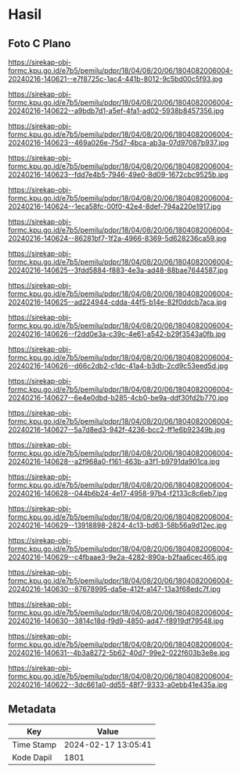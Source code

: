 # Hasil

## Foto C Plano

https://sirekap-obj-formc.kpu.go.id/e7b5/pemilu/pdpr/18/04/08/20/06/1804082006004-20240216-140621--e7f8725c-1ac4-441b-8012-9c5bd00c5f93.jpg

https://sirekap-obj-formc.kpu.go.id/e7b5/pemilu/pdpr/18/04/08/20/06/1804082006004-20240216-140622--a9bdb7d1-a5ef-4fa1-ad02-5938b8457356.jpg

https://sirekap-obj-formc.kpu.go.id/e7b5/pemilu/pdpr/18/04/08/20/06/1804082006004-20240216-140623--469a026e-75d7-4bca-ab3a-07d97087b937.jpg

https://sirekap-obj-formc.kpu.go.id/e7b5/pemilu/pdpr/18/04/08/20/06/1804082006004-20240216-140623--fdd7e4b5-7946-49e0-8d09-1672cbc9525b.jpg

https://sirekap-obj-formc.kpu.go.id/e7b5/pemilu/pdpr/18/04/08/20/06/1804082006004-20240216-140624--1eca58fc-00f0-42e4-8def-794a220e1917.jpg

https://sirekap-obj-formc.kpu.go.id/e7b5/pemilu/pdpr/18/04/08/20/06/1804082006004-20240216-140624--86281bf7-1f2a-4966-8369-5d628236ca59.jpg

https://sirekap-obj-formc.kpu.go.id/e7b5/pemilu/pdpr/18/04/08/20/06/1804082006004-20240216-140625--3fdd5884-f883-4e3a-ad48-88bae7644587.jpg

https://sirekap-obj-formc.kpu.go.id/e7b5/pemilu/pdpr/18/04/08/20/06/1804082006004-20240216-140625--ad224944-cdda-44f5-b14e-82f0ddcb7aca.jpg

https://sirekap-obj-formc.kpu.go.id/e7b5/pemilu/pdpr/18/04/08/20/06/1804082006004-20240216-140626--f2dd0e3a-c39c-4e61-a542-b29f3543a0fb.jpg

https://sirekap-obj-formc.kpu.go.id/e7b5/pemilu/pdpr/18/04/08/20/06/1804082006004-20240216-140626--d66c2db2-c1dc-41a4-b3db-2cd9c53eed5d.jpg

https://sirekap-obj-formc.kpu.go.id/e7b5/pemilu/pdpr/18/04/08/20/06/1804082006004-20240216-140627--6e4e0dbd-b285-4cb0-be9a-ddf30fd2b770.jpg

https://sirekap-obj-formc.kpu.go.id/e7b5/pemilu/pdpr/18/04/08/20/06/1804082006004-20240216-140627--5a7d8ed3-942f-4236-bcc2-ff1e6b92349b.jpg

https://sirekap-obj-formc.kpu.go.id/e7b5/pemilu/pdpr/18/04/08/20/06/1804082006004-20240216-140628--a2f968a0-f161-463b-a3f1-b9791da901ca.jpg

https://sirekap-obj-formc.kpu.go.id/e7b5/pemilu/pdpr/18/04/08/20/06/1804082006004-20240216-140628--044b6b24-4e17-4958-97b4-f2133c8c6eb7.jpg

https://sirekap-obj-formc.kpu.go.id/e7b5/pemilu/pdpr/18/04/08/20/06/1804082006004-20240216-140629--13918898-2824-4c13-bd63-58b56a9d12ec.jpg

https://sirekap-obj-formc.kpu.go.id/e7b5/pemilu/pdpr/18/04/08/20/06/1804082006004-20240216-140629--c4fbaae3-9e2a-4282-890a-b2faa6cec465.jpg

https://sirekap-obj-formc.kpu.go.id/e7b5/pemilu/pdpr/18/04/08/20/06/1804082006004-20240216-140630--87678995-da5e-412f-a147-13a3f68edc7f.jpg

https://sirekap-obj-formc.kpu.go.id/e7b5/pemilu/pdpr/18/04/08/20/06/1804082006004-20240216-140630--3814c18d-f9d9-4850-ad47-f8919df79548.jpg

https://sirekap-obj-formc.kpu.go.id/e7b5/pemilu/pdpr/18/04/08/20/06/1804082006004-20240216-140631--4b3a8272-5b62-40d7-99e2-022f603b3e8e.jpg

https://sirekap-obj-formc.kpu.go.id/e7b5/pemilu/pdpr/18/04/08/20/06/1804082006004-20240216-140622--3dc661a0-dd55-48f7-9333-a0ebb41e435a.jpg


## Metadata

| Key        | Value               |
| ---------- | ------------------- |
| Time Stamp | 2024-02-17 13:05:41 |
| Kode Dapil | 1801                |



